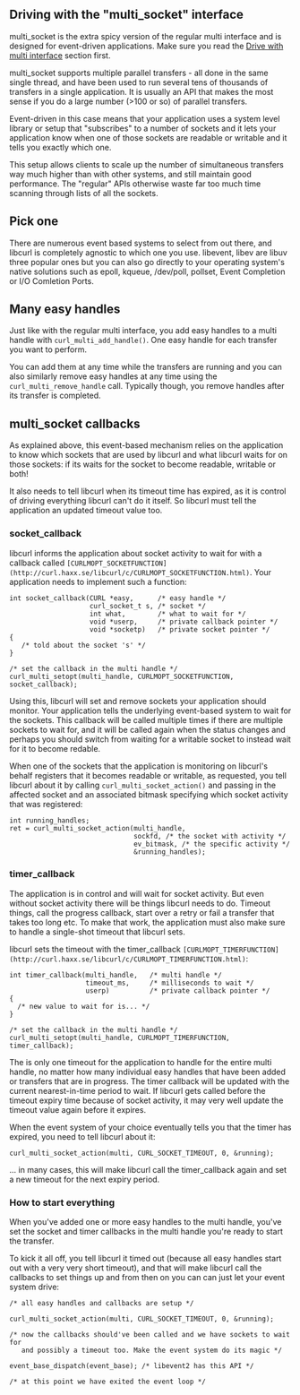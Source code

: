 ## Driving with the "multi_socket" interface

multi_socket is the extra spicy version of the regular multi interface and is
designed for event-driven applications. Make sure you read the [Drive with
multi interface](libcurl-drive-multi.md) section first.

multi_socket supports multiple parallel transfers - all done in the same
single thread, and have been used to run several tens of thousands of
transfers in a single application. It is usually an API that makes the most
sense if you do a large number (>100 or so) of parallel transfers.

Event-driven in this case means that your application uses a system level
library or setup that "subscribes" to a number of sockets and it lets your
application know when one of those sockets are readable or writable and it
tells you exactly which one.

This setup allows clients to scale up the number of simultaneous transfers way
much higher than with other systems, and still maintain good performance. The
"regular" APIs otherwise waste far too much time scanning through lists of all
the sockets.

## Pick one

There are numerous event based systems to select from out there, and libcurl
is completely agnostic to which one you use. libevent, libev are libuv three
popular ones but you can also go directly to your operating system's native
solutions such as epoll, kqueue, /dev/poll, pollset, Event Completion or I/O
Comletion Ports.

## Many easy handles

Just like with the regular multi interface, you add easy handles to a multi
handle with `curl_multi_add_handle()`. One easy handle for each transfer you
want to perform.

You can add them at any time while the transfers are running and you can also
similarly remove easy handles at any time using the `curl_multi_remove_handle`
call. Typically though, you remove handles after its transfer is completed.

## multi_socket callbacks

As explained above, this event-based mechanism relies on the application to
know which sockets that are used by libcurl and what libcurl waits for on
those sockets: if its waits for the socket to become readable, writable or
both!

It also needs to tell libcurl when its timeout time has expired, as it is
control of driving everything libcurl can't do it itself. So libcurl must tell
the application an updated timeout value too.

### socket_callback

libcurl informs the application about socket activity to wait for with a
callback called
`[CURLMOPT_SOCKETFUNCTION](http://curl.haxx.se/libcurl/c/CURLMOPT_SOCKETFUNCTION.html)`. Your
application needs to implement such a function:

    int socket_callback(CURL *easy,      /* easy handle */
                        curl_socket_t s, /* socket */
                        int what,        /* what to wait for */
                        void *userp,     /* private callback pointer */
                        void *socketp)   /* private socket pointer */
    {
       /* told about the socket 's' */
    }

    /* set the callback in the multi handle */
    curl_multi_setopt(multi_handle, CURLMOPT_SOCKETFUNCTION, socket_callback);

Using this, libcurl will set and remove sockets your application should
monitor. Your application tells the underlying event-based system to wait for
the sockets. This callback will be called multiple times if there are multiple
sockets to wait for, and it will be called again when the status changes and
perhaps you should switch from waiting for a writable socket to instead wait
for it to become redable.

When one of the sockets that the application is monitoring on libcurl's behalf
registers that it becomes readable or writable, as requested, you tell libcurl
about it by calling `curl_multi_socket_action()` and passing in the affected
socket and an associated bitmask specifying which socket activity that was
registered:

    int running_handles;
    ret = curl_multi_socket_action(multi_handle,
                                   sockfd, /* the socket with activity */
                                   ev_bitmask, /* the specific activity */
                                   &running_handles);

### timer_callback

The application is in control and will wait for socket activity. But even
without socket activity there will be things libcurl needs to do. Timeout
things, call the progress callback, start over a retry or fail a transfer that
takes too long etc. To make that work, the application must also make sure to
handle a single-shot timeout that libcurl sets.

libcurl sets the timeout with the timer_callback
`[CURLMOPT_TIMERFUNCTION](http://curl.haxx.se/libcurl/c/CURLMOPT_TIMERFUNCTION.html)`:

    int timer_callback(multi_handle,   /* multi handle */
                       timeout_ms,     /* milliseconds to wait */
                       userp)          /* private callback pointer */
    {
      /* new value to wait for is... */
    }

    /* set the callback in the multi handle */
    curl_multi_setopt(multi_handle, CURLMOPT_TIMERFUNCTION, timer_callback);

The is only one timeout for the application to handle for the entire multi
handle, no matter how many individual easy handles that have been added or
transfers that are in progress. The timer callback will be updated with the
current nearest-in-time period to wait. If libcurl gets called before the
timeout expiry time because of socket activity, it may very well update the
timeout value again before it expires.

When the event system of your choice eventually tells you that the timer has
expired, you need to tell libcurl about it:

    curl_multi_socket_action(multi, CURL_SOCKET_TIMEOUT, 0, &running);

... in many cases, this will make libcurl call the timer_callback again and
set a new timeout for the next expiry period.

### How to start everything

When you've added one or more easy handles to the multi handle, you've set the
socket and timer callbacks in the multi handle you're ready to start the
transfer.

To kick it all off, you tell libcurl it timed out (because all easy handles
start out with a very very short timeout), and that will make libcurl call the
callbacks to set things up and from then on you can can just let your event
system drive:

    /* all easy handles and callbacks are setup */

    curl_multi_socket_action(multi, CURL_SOCKET_TIMEOUT, 0, &running);

    /* now the callbacks should've been called and we have sockets to wait for
       and possibly a timeout too. Make the event system do its magic */

    event_base_dispatch(event_base); /* libevent2 has this API */

    /* at this point we have exited the event loop */
